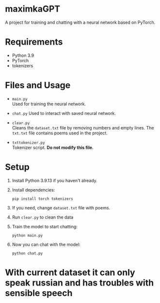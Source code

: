 # maximkaGPT

A project for training and chatting with a neural network based on PyTorch.

# Requirements

- Python 3.9
- PyTorch
- tokenizers

# Files and Usage

- `main.py`  
  Used for training the neural network.

- `chat.py`
  Used to interact with saved neural network.

- `clear.py`  
  Cleans the `dataset.txt` file by removing numbers and empty lines. The `txt.txt` file contains poems used in the project.

- `txttokenizer.py`  
  Tokenizer script. **Do not modify this file.**

# Setup

1. Install Python 3.9.13 if you haven't already.
2. Install dependencies:

   `pip install torch tokenizers`

3. If you need, change `dataset.txt` file with poems.
4. Run `clear.py` to clean the data
5. Train the model to start chatting:

   `python main.py`

6. Now you can chat with the model:
   
   `python chat.py`

# With current dataset it can only speak russian and has troubles with sensible speech
